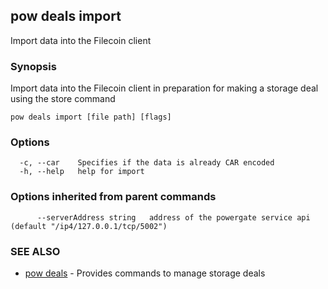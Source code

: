 ## pow deals import

Import data into the Filecoin client

### Synopsis

Import data into the Filecoin client in preparation for making a storage deal using the store command

```
pow deals import [file path] [flags]
```

### Options

```
  -c, --car    Specifies if the data is already CAR encoded
  -h, --help   help for import
```

### Options inherited from parent commands

```
      --serverAddress string   address of the powergate service api (default "/ip4/127.0.0.1/tcp/5002")
```

### SEE ALSO

* [pow deals](pow_deals.md)	 - Provides commands to manage storage deals

